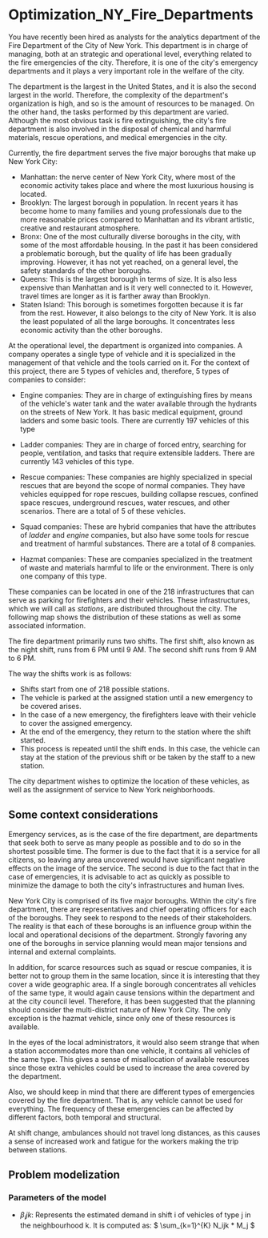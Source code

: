 # Optimization_NY_Fire_Departments
You have recently been hired as analysts for the analytics department of the Fire Department of the City of New York. This department is in charge of managing, both at an strategic and operational level, everything related to the fire emergencies of the city. Therefore, it is one of the city's emergency departments and it plays a very important role in the welfare of the city.

The department is the largest in the United States, and it is also the second largest in the world. Therefore, the complexity of the department's organization is high, and so is the amount of resources to be managed. On the other hand, the tasks performed by this department are varied. Although the most obvious task is fire extinguishing, the city's fire department is also involved in the disposal of chemical and harmful materials, rescue operations, and medical emergencies in the city.

Currently, the fire department serves the five major boroughs that make up New York City:
* Manhattan: the nerve center of New York City, where most of the economic activity takes place and where the most luxurious housing is located.
* Brooklyn: The largest borough in population. In recent years it has become home to many families and young professionals due to the more reasonable prices compared to Manhattan and its vibrant artistic, creative and restaurant atmosphere.
* Bronx: One of the most culturally diverse boroughs in the city, with some of the most affordable housing. In the past it has been considered a problematic borough, but the quality of life has been gradually improving. However, it has not yet reached, on a general level, the safety standards of the other boroughs.
* Queens: This is the largest borough in terms of size. It is also less expensive than Manhattan and is it very well connected to it. However, travel times are longer as it is farther away than Brooklyn.
* Staten Island: This borough is sometimes forgotten because it is far from the rest. However, it also belongs to the city of New York. It is also the least populated of all the large boroughs. It concentrates less economic activity than the other boroughs.

At the operational level, the department is organized into companies. A company operates a single type of vehicle and it is specialized in the management of that vehicle and the tools carried on it. For the context of this project, there are 5 types of vehicles and, therefore, 5 types of companies to consider:

* Engine companies: They are in charge of extinguishing fires by means of the vehicle's water tank and the water available through the hydrants on the streets of New York. It has basic medical equipment, ground ladders and some basic tools. There are currently 197 vehicles of this type

* Ladder companies: They are in charge of forced entry, searching for people, ventilation, and tasks that require extensible ladders. There are currently 143 vehicles of this type.

* Rescue companies: These companies are highly specialized in special rescues that are beyond the scope of normal companies. They have vehicles equipped for rope rescues, building collapse rescues, confined space rescues, underground rescues, water rescues, and other scenarios. There are a total of 5 of these vehicles.

* Squad companies: These are hybrid companies that have the attributes of *ladder* and *engine* companies, but also have some tools for rescue and treatment of harmful substances. There are a total of 8 companies.

* Hazmat companies: These are companies specialized in the treatment of waste and materials harmful to life or the environment. There is only one company of this type.

These companies can be located in one of the 218 infrastructures that can serve as parking for firefighters and their vehicles. These infrastructures, which we will call as *stations*, are distributed throughout the city. The following map shows the distribution of these stations as well as some associated information.

The fire department primarily runs two shifts. The first shift, also known as the night shift, runs from 6 PM until 9 AM. The second shift runs from 9 AM to 6 PM.

The way the shifts work is as follows:
* Shifts start from one of 218 possible stations.
* The vehicle is parked at the assigned station until a new emergency to be covered arises.
* In the case of a new emergency, the firefighters leave with their vehicle to cover the assigned emergency.
* At the end of the emergency, they return to the station where the shift started.
* This process is repeated until the shift ends. In this case, the vehicle can stay at the station of the previous shift or be taken by the staff to a new station.

The city department wishes to optimize the location of these vehicles, as well as the assignment of service to New York neighborhoods.


## Some context considerations

Emergency services, as is the case of the fire department, are departments that seek both to serve as many people as possible and to do so in the shortest possible time. The former is due to the fact that it is a service for all citizens, so leaving any area uncovered would have significant negative effects on the image of the service. The second is due to the fact that in the case of emergencies, it is advisable to act as quickly as possible to minimize the damage to both the city's infrastructures and human lives.

New York City is comprised of its five major boroughs. Within the city's fire department, there are representatives and chief operating officers for each of the boroughs. They seek to respond to the needs of their stakeholders. The reality is that each of these boroughs is an influence group within the local and operational decisions of the department. Strongly favoring any one of the boroughs in service planning would mean major tensions and internal and external complaints.

In addition, for scarce resources such as squad or rescue companies, it is better not to group them in the same location, since it is interesting that they cover a wide geographic area. If a single borough concentrates all vehicles of the same type, it would again cause tensions within the department and at the city council level. Therefore, it has been suggested that the planning should consider the multi-district nature of New York City. The only exception is the hazmat vehicle, since only one of these resources is available.

In the eyes of the local administrators, it would also seem strange that when a station accommodates more than one vehicle, it contains all vehicles of the same type. This gives a sense of misallocation of available resources since those extra vehicles could be used to increase the area covered by the department.

Also, we should keep in mind that there are different types of emergencies covered by the fire department. That is, any vehicle cannot be used for everything. The frequency of these emergencies can be affected by different factors, both temporal and structural.

At shift change, ambulances should not travel long distances, as this causes a sense of increased work and fatigue for the workers making the trip between stations.

## Problem modelization

### Parameters of the model

* $β_ijk$: Represents the estimated demand in shift i of vehicles of type j in the neighbourhood k. It is computed as: $ \sum_{k=1}^{K} N_ijk  * M_j $